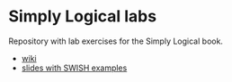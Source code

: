 # Simply Logical labs
Repository with lab exercises for the Simply Logical book.
- [wiki](https://github.com/COMS30106/labs/wiki)
- [slides with SWISH examples](slides.simply-logical.space)
